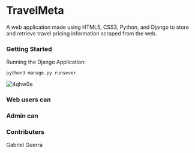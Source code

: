 # TravelMeta
A web application made using HTML5, CSS3, Python, and Django to store and retrieve travel pricing information scraped from the web.

### Getting Started
Running the Django Application:
```
python3 manage.py runsever
```
![4qhw0e](https://im7.ezgif.com/tmp/ezgif-7-99e760d479a8.gif)


### Web users can


### Admin can


### Contributers
Gabriel Guerra
